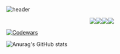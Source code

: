 ![header](https://capsule-render.vercel.app/api?type=waving&color=gradient&height=300&section=header&text=Wellcome%20&fontSize=90&descAlign=50)



<p align="center"><img src="https://img.shields.io/badge/-Spring-%236DB33F?style=for-the-badge&logo=spring&logoColor=white"><img src="https://img.shields.io/badge/-Javascript-%23F7DF1E?style=for-the-badge&logo=javascript&logoColor=black"><img src="https://img.shields.io/badge/-Kotlin-%237F52FF?style=for-the-badge&logo=kotlin&logoColor=white"><img src="https://img.shields.io/badge/-Swift-%23F05138?style=for-the-badge&logo=swift&logoColor=white"></p>






[![Codewars](https://github.r2v.ch/codewars?user=ifNotErrorRun&theme=gradient)](https://www.codewars.com/users/ifNotErrorRun)

![Anurag's GitHub stats](https://github-readme-stats.vercel.app/api?username=ifNotErrorRun&show_icons=true&theme=dracula)
